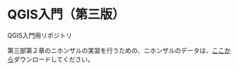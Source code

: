 # QGIS入門（第三版）
QGIS入門用リポジトリ

第三部第２章のニホンザルの実習を行うための、ニホンザルのデータは、[ここから](https://github.com/imakihi/qgis_book/blob/main/monkey_32654_utf8.zip)ダウンロードしてください。
